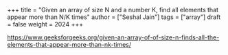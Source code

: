 +++
title = "Given an array of size N and a number K, find all elements that appear more than N/K times"
author = ["Seshal Jain"]
tags = ["array"]
draft = false
weight = 2024
+++

<https://www.geeksforgeeks.org/given-an-array-of-of-size-n-finds-all-the-elements-that-appear-more-than-nk-times/>
